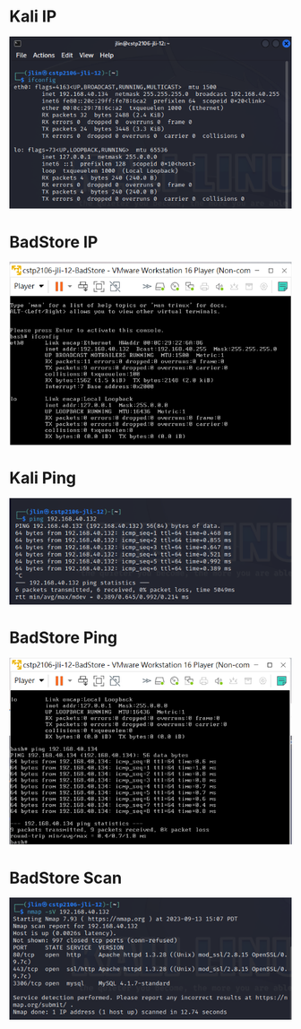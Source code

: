 # Kali IP  
![](img/KaliIP-jli-12.PNG)
# BadStore IP  
![](img/BadStoreIP-jli-12.png)
# Kali Ping  
![](img/KaliPing-jli-12.png)
# BadStore Ping  
![](img/BadStorePing-jli-12.png)
# BadStore Scan  
![](img/BadStoreScan-jli-12.png)